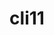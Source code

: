---
title: "cli11"
layout: cache
categories: [package, develop-2024-01-07]
meta: {"versions": ["1.9.1"], "compilers": ["gcc@=11.1.0", "gcc@=11.4.0", "gcc@=7.3.1", "gcc@=9.4.0"], "oss": ["amzn2", "ubuntu20.04"], "platforms": ["linux"], "targets": ["aarch64", "neoverse_n1", "neoverse_v1", "ppc64le", "x86_64_v3"], "stacks": ["aws-isc", "aws-isc-aarch64", "data-vis-sdk", "e4s", "e4s-neoverse_v1", "e4s-power", "e4s-rocm-external", "root"], "num_specs": 7, "num_specs_by_stack": {"root": 7, "aws-isc-aarch64": 2, "aws-isc": 1, "e4s-neoverse_v1": 1, "e4s-power": 1, "data-vis-sdk": 1, "e4s-rocm-external": 1, "e4s": 1}}
spec_details: [{"hash": "3drlpilgzar6wkpzq3oncfyhz7z7b6bl", "compiler": "gcc@=7.3.1", "versions": ["1.9.1"], "os": "amzn2", "platform": "linux", "target": "aarch64", "variants": ["build_system=cmake", "build_type=Release", "generator=make", "~ipo"], "stacks": ["root", "aws-isc-aarch64"], "size": "-", "tarball": "https://binaries.spack.io/releases/develop-2024-01-07/build_cache/linux-amzn2-aarch64/gcc-7.3.1/cli11-1.9.1/linux-amzn2-aarch64-gcc-7.3.1-cli11-1.9.1-3drlpilgzar6wkpzq3oncfyhz7z7b6bl.spack"}, {"hash": "55oxdikfwt5saha2ch5m2atgq6xpb5rk", "compiler": "gcc@=7.3.1", "versions": ["1.9.1"], "os": "amzn2", "platform": "linux", "target": "neoverse_n1", "variants": ["build_system=cmake", "build_type=Release", "generator=make", "~ipo"], "stacks": ["root", "aws-isc-aarch64"], "size": "-", "tarball": "https://binaries.spack.io/releases/develop-2024-01-07/build_cache/linux-amzn2-neoverse_n1/gcc-7.3.1/cli11-1.9.1/linux-amzn2-neoverse_n1-gcc-7.3.1-cli11-1.9.1-55oxdikfwt5saha2ch5m2atgq6xpb5rk.spack"}, {"hash": "tybxzvrm54kea46kmi7vlog7dr7adg4d", "compiler": "gcc@=7.3.1", "versions": ["1.9.1"], "os": "amzn2", "platform": "linux", "target": "x86_64_v3", "variants": ["build_system=cmake", "build_type=Release", "generator=make", "~ipo"], "stacks": ["root", "aws-isc"], "size": "-", "tarball": "https://binaries.spack.io/releases/develop-2024-01-07/build_cache/linux-amzn2-x86_64_v3/gcc-7.3.1/cli11-1.9.1/linux-amzn2-x86_64_v3-gcc-7.3.1-cli11-1.9.1-tybxzvrm54kea46kmi7vlog7dr7adg4d.spack"}, {"hash": "hk4jmio2oyss3ftwnw5bylkxidqtbk77", "compiler": "gcc@=11.4.0", "versions": ["1.9.1"], "os": "ubuntu20.04", "platform": "linux", "target": "neoverse_v1", "variants": ["build_system=cmake", "build_type=Release", "generator=make", "~ipo"], "stacks": ["e4s-neoverse_v1", "root"], "size": "-", "tarball": "https://binaries.spack.io/releases/develop-2024-01-07/build_cache/linux-ubuntu20.04-neoverse_v1/gcc-11.4.0/cli11-1.9.1/linux-ubuntu20.04-neoverse_v1-gcc-11.4.0-cli11-1.9.1-hk4jmio2oyss3ftwnw5bylkxidqtbk77.spack"}, {"hash": "djnsdqoo3vr6tgoosjp5645u5ct6kmnz", "compiler": "gcc@=9.4.0", "versions": ["1.9.1"], "os": "ubuntu20.04", "platform": "linux", "target": "ppc64le", "variants": ["build_system=cmake", "build_type=Release", "generator=make", "~ipo"], "stacks": ["e4s-power", "root"], "size": "-", "tarball": "https://binaries.spack.io/releases/develop-2024-01-07/build_cache/linux-ubuntu20.04-ppc64le/gcc-9.4.0/cli11-1.9.1/linux-ubuntu20.04-ppc64le-gcc-9.4.0-cli11-1.9.1-djnsdqoo3vr6tgoosjp5645u5ct6kmnz.spack"}, {"hash": "ndzs45xgeifacvysjpfe3gbhmjh2vakv", "compiler": "gcc@=11.1.0", "versions": ["1.9.1"], "os": "ubuntu20.04", "platform": "linux", "target": "x86_64_v3", "variants": ["build_system=cmake", "build_type=Release", "generator=make", "~ipo"], "stacks": ["data-vis-sdk", "root"], "size": "-", "tarball": "https://binaries.spack.io/releases/develop-2024-01-07/build_cache/linux-ubuntu20.04-x86_64_v3/gcc-11.1.0/cli11-1.9.1/linux-ubuntu20.04-x86_64_v3-gcc-11.1.0-cli11-1.9.1-ndzs45xgeifacvysjpfe3gbhmjh2vakv.spack"}, {"hash": "pzach5wnc5dfazil2jut2a3spyiiwhzq", "compiler": "gcc@=11.4.0", "versions": ["1.9.1"], "os": "ubuntu20.04", "platform": "linux", "target": "x86_64_v3", "variants": ["build_system=cmake", "build_type=Release", "generator=make", "~ipo"], "stacks": ["e4s-rocm-external", "e4s", "root"], "size": "-", "tarball": "https://binaries.spack.io/releases/develop-2024-01-07/build_cache/linux-ubuntu20.04-x86_64_v3/gcc-11.4.0/cli11-1.9.1/linux-ubuntu20.04-x86_64_v3-gcc-11.4.0-cli11-1.9.1-pzach5wnc5dfazil2jut2a3spyiiwhzq.spack"}]
---